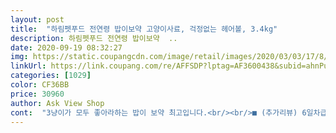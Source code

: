```yaml
---
layout: post 
title:  "하림펫푸드 전연령 밥이보약 고양이사료, 걱정없는 헤어볼, 3.4kg" 
description: 하림펫푸드 전연령 밥이보약  ..
date: 2020-09-19 08:32:27 
img: https://static.coupangcdn.com/image/retail/images/2020/03/03/17/8/b38db75f-8731-4732-b889-1e884c335b93.jpg 
linkUrl: https://link.coupang.com/re/AFFSDP?lptag=AF3600438&subid=ahnPublicAsk&pageKey=1349593999&itemId=2377637378&vendorItemId=70373191035&traceid=V0-113-d0ce38daeb8c3fc2 
categories: [1029] 
color: CF36BB 
price: 30960 
author: Ask View Shop 
cont:  "3냥이가 모두 좋아라하는 밥이 보약 최고입니다.<br/><br/>■ (추가리뷰) 6일차급여<br/>■추가리뷰 8월9일 변 상태<br/><br/>가격만 조금 저렴해지면 이만큼 좋은 사료가 없어 보이네요... <br/>.<br/>긋긋긋 입니다... <br/>ㅎㅎ<br/>그리고 기호성이 너무 좋아서 아이들이 모두 거부감 없이 잘 먹어주고 잘 싸주니 최고예요.<br/><br/>기존사료 중단 후 밥이보약만급여 묽은변 나옴 변도 3일에 한번 봄<br/>기호성은 아주 뛰어나요,너무 잘 먹어요<br/>다른 브랜드 사료보다는 기름기가 적은건지 향도 조금 다른데 냥이들이 잘 먹어주고 잘싸고 하니 이만한게 없네요.<br/><br/>다시 재구매하러 오겠습니댱<br/>맛동산 색깔도 연한 갈색빛으로 바껴요.<br/> 황금빛 맛동산을 생산해요.<br/><br/>모질개선<br/> -털이 송글송글 맺혀있었는데 약간은 사라짐<br/>밥이 보약 진짜 사료가 보약입니다.<br/> 항상 기호성은 진짜 최고구요.<br/><br/>밥이 보약도 그렇고 더 리얼도 그렇고 사료를 아주아주 잘 먹어요.<br/><br/>밥이보약은 첨 뜯자마자 몇알 줬는데 너무 잘 먹어주네요<br/>배변상태<br/> -처음 기존 사료와 급여 해서 묽변인가 했는데<br/>변이 문제임.<br/>.<br/>둘째만 변이 건강하지 못 하네요 못 먹일거같아요<br/>사람이 먹을수 잇는거로 만든다니 믿고 주문하게되네요.<br/> 가격이 조금 부담스럽지만 국내생산이고 하림에서 만드니 믿을만 하네요.<br/><br/>사료 냄새는 많이나고 색은 옅은 노란빛 돌아요<br/>사료 바꿔주기 정말 힘든데 이번에도 안 먹어주면 어쩌나 했는데<br/>설사같은 변이예요 건강하고 딱딱한 변이 아닙니다 ㅠㅠ삽에 다 묻을정도의 묽은변이네요<br/>아참!!쿠폰 10장 모와서 보내면 사료 1봉이 공짜랍니다.<br/> ㅎㅎㅎ<br/>우선 다른 사료보다 기름이 적고 알갱이가 얆아서 오도독 잘 씹어 먹어요.<br/><br/>장모 냥과,코숏 키우고 있는데 요즘들어  털이 수북히 빠져 기존사료와 섞어 먹여볼라고 샀어요<br/>저는 재구매 안 하겠습니다<br/>첫째 코숏 한마리는 건강한 맛동산!<br/>첫째는 건강한 맛동산 만들어내고,둘째는 계속 지속적인 묽은변 .<br/>.<br/> 냄새도 악취남 색상은 옅은갈색 사료색과 흡사<br/>쿠폰10장 모으면 사료 한봉지도 주신다네용 급여해보고 몸에 잘 맞는다면<br/>하림 밥이 보약은 사람이 먹을수 잇는걸로 만든다고하니 더욱 믿음이 가고 하림에서 만드니 더더욱 믿음이 가요.<br/><br/>하림 밥이 보약을 모두 구매해서 다 섞어서 급려하고 잇어요.<br/><br/>하림에서 나온 사료들이 전체적으로 기호성이 좋은거 같아요.<br/><br/>" 
---
```

